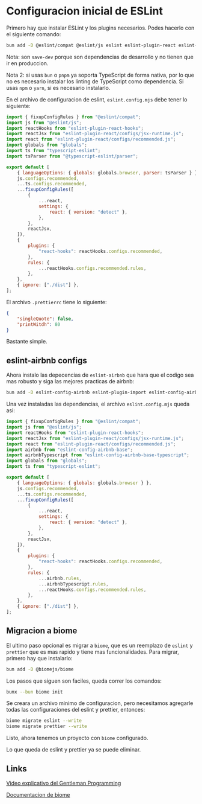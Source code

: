 # Configuracion inicial de ESLint
Primero hay que instalar ESLint y los plugins necesarios. Podes hacerlo con el siguiente comando:

```bash
bun add -D @eslint/compat @eslint/js eslint eslint-plugin-react eslint-plugin-react-hooks globals prettier
```

Nota: son `save-dev` porque son dependencias de desarrollo y no tienen que ir en produccion.

Nota 2: si usas `bun` o `pnpm` ya soporta TypeScript de forma nativa, por lo que no es necesario instalar los linting de TypeScript como dependencia. Si usas `npm` o `yarn`, si es necesario instalarlo.

En el archivo de configuracion de eslint, `eslint.config.mjs` debe tener lo siguiente:

```javascript
import { fixupConfigRules } from "@eslint/compat";
import js from "@eslint/js";
import reactHooks from "eslint-plugin-react-hooks";
import reactJsx from "eslint-plugin-react/configs/jsx-runtime.js";
import react from "eslint-plugin-react/configs/recommended.js";
import globals from "globals";
import ts from "typescript-eslint";
import tsParser from "@typescript-eslint/parser";

export default [
    { languageOptions: { globals: globals.browser, parser: tsParser } },
    js.configs.recommended,
    ...ts.configs.recommended,
    ...fixupConfigRules([
        {
            ...react,
            settings: {
                react: { version: "detect" },
            },
        },
        reactJsx,
    ]),
    {
        plugins: {
            "react-hooks": reactHooks.configs.recommended,
        },
        rules: {
            ...reactHooks.configs.recommended.rules,
        },
    },
    { ignore: ["./dist"] },
];
```

El archivo `.prettierrc` tiene lo siguiente:

```json
{
    "singleQuote": false,
    "printWitdh": 80
}
```

Bastante simple.

## eslint-airbnb configs

Ahora instalo las depecencias de `eslint-airbnb` que hara que el codigo sea mas robusto y siga las mejores practicas de airbnb:

```bash
bun add -D eslint-config-airbnb eslint-plugin-import eslint-config-airbnb-typescript eslint-config-airbnb-base-typescript
```

Una vez instaladas las dependencias, el archivo `eslint.config.mjs` queda asi:

```javascript
import { fixupConfigRules } from "@eslint/compat";
import js from "@eslint/js";
import reactHooks from "eslint-plugin-react-hooks";
import reactJsx from "eslint-plugin-react/configs/jsx-runtime.js";
import react from "eslint-plugin-react/configs/recommended.js";
import airbnb from "eslint-config-airbnb-base";
import airbnbTypescript from "eslint-config-airbnb-base-typescript";
import globals from "globals";
import ts from "typescript-eslint";

export default [
	{ languageOptions: { globals: globals.browser } },
	js.configs.recommended,
	...ts.configs.recommended,
	...fixupConfigRules([
		{
			...react,
			settings: {
				react: { version: "detect" },
			},
		},
		reactJsx,
	]),
	{
		plugins: {
			"react-hooks": reactHooks.configs.recommended,
		},
		rules: {
			...airbnb.rules,
			...airbnbTypescript.rules,
			...reactHooks.configs.recommended.rules,
		},
	},
	{ ignore: ["./dist"] },
];
```

## Migracion a biome

El ultimo paso opcional es migrar a `biome`, que es un reemplazo de `eslint` y `prettier` que es mas rapido y tiene mas funcionalidades. Para migrar, primero hay que instalarlo:

```bash
bun add -D @biomejs/biome
```

Los pasos que siguen son faciles, queda correr los comandos:

```bash
bunx --bun biome init
```

Se creara un archivo minimo de configuracion, pero necesitamos agregarle todas las configuraciones del eslint y prettier, entonces:

```bash
biome migrate eslint --write
biome migrate prettier --write

```

Listo, ahora tenemos un proyecto con `biome` configurado.

Lo que queda de eslint y prettier ya se puede eliminar.

## Links
[Video explicativo del Gentleman Programming](https://www.youtube.com/watch?v=8ZjAy0U_pVg&t=2731s)

[Documentacion de biome](https://biomejs.dev/guides/getting-started/)
